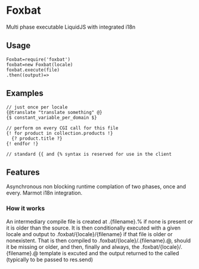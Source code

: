 # Foxbat
Multi phase executable LiquidJS with integrated i18n

## Usage
```
Foxbat=require('foxbat')
foxbat=new Foxbat(locale)
foxbat.execute(file)
.then((output)=>

``````
## Examples
```
// just once per locale
{@translate "translate something" @}
{$ constant_variable_per_domain $}

// perform on every CGI call for this file
{! for product in collection.products !}
  {? product.title ?}
{! endfor !}

// standard {{ and {% syntax is reserved for use in the client

``````
## Features
Asynchronous non blocking runtime complation of two phases, once and every. 
Marmot i18n integration.

### How it works
An intermediary compile file is created at .{filename}.% if none is present or it is older than the source. It is then conditionally executed with a given locale and output to .foxbat/{locale}/{filename} if that file is older or nonexistent. That is then compiled to .foxbat/{locale}/.{filename}.@, should it be missing or older, and then, finally and always, the .foxbat/{locale}/.{filename}.@ template is excuted and the output returned to the called (typically to be passed to res.send) 
